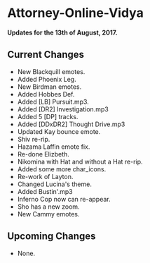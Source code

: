 # Attorney-Online-Vidya
__Updates for the 13th of August, 2017.__

## Current Changes
* New Blackquill emotes.
* Added Phoenix Leg.
* New Birdman emotes.
* Added Hobbes Def.
* Added [LB] Pursuit.mp3.
* Added [DR2] Investigation.mp3
* Added 5 [DP] tracks.
* Added [DDxDR2] Thought Drive.mp3
* Updated Kay bounce emote.
* Shiv re-rip.
* Hazama Laffin emote fix.
* Re-done Elizbeth.
* Nikomina with Hat and without a Hat re-rip.
* Added some more char_icons.
* Re-work of Layton.
* Changed Lucina's theme.
* Added Bustin'.mp3
* Inferno Cop now can re-appear.
* Sho has a new zoom.
* New Cammy emotes.

## Upcoming Changes
* None.
